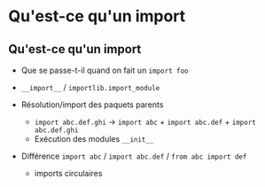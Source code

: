 # Qu'est-ce qu'un import

## Qu'est-ce qu'un import

- Que se passe-t-il quand on fait un `import foo`
- `__import__` / `importlib.import_module`

- Résolution/import des paquets parents
    - `import abc.def.ghi` -> `import abc` + `import abc.def` + `import abc.def.ghi`
    - Exécution des modules `__init__`

- Différence `import abc` / `import abc.def` / `from abc import def`
    - imports circulaires
